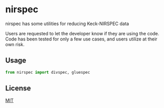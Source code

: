 # nirspec
nirspec has some utilities for reducing Keck-NIRSPEC data

Users are requested to let the developer know if they are using the code.  Code has been
tested for only a few use cases, and users utilize at their own risk.

## Usage

```python
from nirspec import divspec, gluespec
```

## License
[MIT](https://choosealicense.com/licenses/mit/)

